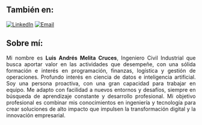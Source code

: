 ## También en:
[![LinkedIn](https://img.shields.io/badge/LinkedIn-0A66C2?style=for-the-badge)](https://www.linkedin.com/in/melitacruces)
[![Email](https://img.shields.io/badge/Email-D14836?style=for-the-badge)](mailto:melitacruces@outlook.com)

## Sobre mí:

<p align="justify">
Mi nombre es <strong>Luis Andrés Melita Cruces</strong>, Ingeniero Civil Industrial que busca aportar valor en las actividades que desempeñe, con una sólida formación e interés en programación, finanzas, logística y gestión de operaciones. Profundo interés en ciencia de datos e inteligencia artificial. Soy una persona proactiva, con una gran capacidad para trabajar en equipo. Me adapto con facilidad a nuevos entornos y desafíos, siempre en búsqueda de aprendizaje constante y desarrollo profesional. Mi objetivo profesional es combinar mis conocimientos en ingeniería y tecnología para crear soluciones de alto impacto que impulsen la transformación digital y la innovación empresarial.
<p>
